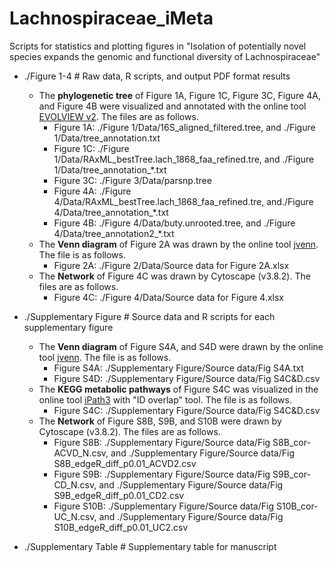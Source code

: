 # Lachnospiraceae_iMeta
Scripts for statistics and plotting figures in "Isolation of potentially novel species expands the genomic and functional diversity of Lachnospiraceae"

- ./Figure 1-4 # Raw data, R scripts, and output PDF format results
    - The **phylogenetic tree** of Figure 1A, Figure 1C, Figure 3C, Figure 4A, and Figure 4B were visualized and annotated with the online tool [EVOLVIEW v2](https://www.evolgenius.info/evolview/). The files are as follows.
        - Figure 1A: ./Figure 1/Data/16S_aligned_filtered.tree, and ./Figure 1/Data/tree_annotation.txt
        - Figure 1C: ./Figure 1/Data/RAxML_bestTree.lach_1868_faa_refined.tre, and ./Figure 1/Data/tree_annotation_*.txt
        - Figure 3C: ./Figure 3/Data/parsnp.tree
        - Figure 4A: ./Figure 4/Data/RAxML_bestTree.lach_1868_faa_refined.tre, and./Figure 4/Data/tree_annotation_*.txt
        - Figure 4B: ./Figure 4/Data/buty.unrooted.tree, and ./Figure 4/Data/tree_annotation2_*.txt
    - The **Venn diagram** of Figure 2A was drawn by the online tool [jvenn](https://jvenn.toulouse.inra.fr/app/example.html). The file is as follows.
        - Figure 2A: ./Figure 2/Data/Source data for Figure 2A.xlsx
    - The **Network** of Figure 4C was drawn by Cytoscape (v3.8.2). The files are as follows.
        - Figure 4C: ./Figure 4/Data/Source data for Figure 4.xlsx


- ./Supplementary Figure # Source data and R scripts for each supplementary figure
    - The **Venn diagram** of Figure S4A, and S4D were drawn by the online tool [jvenn](https://jvenn.toulouse.inra.fr/app/example.html). The file is as follows.
        - Figure S4A: ./Supplementary Figure/Source data/Fig S4A.txt
        - Figure S4D: ./Supplementary Figure/Source data/Fig S4C&D.csv
    - The **KEGG metabolic pathways** of Figure S4C was visualized in the online tool [iPath3](https://pathways.embl.de/tools.cgi) with "ID overlap" tool. The file is as follows.
        - Figure S4C: ./Supplementary Figure/Source data/Fig S4C&D.csv
    - The **Network** of Figure S8B, S9B, and S10B were drawn by Cytoscape (v3.8.2). The files are as follows.
        - Figure S8B: ./Supplementary Figure/Source data/Fig S8B_cor-ACVD_N.csv, and ./Supplementary Figure/Source data/Fig S8B_edgeR_diff_p0.01_ACVD2.csv
        - Figure S9B: ./Supplementary Figure/Source data/Fig S9B_cor-CD_N.csv, and ./Supplementary Figure/Source data/Fig S9B_edgeR_diff_p0.01_CD2.csv
        - Figure S10B: ./Supplementary Figure/Source data/Fig S10B_cor-UC_N.csv, and ./Supplementary Figure/Source data/Fig S10B_edgeR_diff_p0.01_UC2.csv

- ./Supplementary Table # Supplementary table for manuscript
